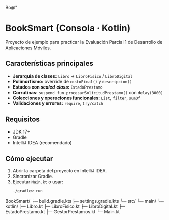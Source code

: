 Bo@"
# BookSmart (Consola · Kotlin)

Proyecto de ejemplo para practicar la Evaluación Parcial 1 de Desarrollo de Aplicaciones Móviles.

## Características principales
- **Jerarquía de clases:** `Libro` → `LibroFisico` / `LibroDigital`
- **Polimorfismo:** override de `costoFinal()` y `descripcion()`
- **Estados con _sealed class_:** `EstadoPrestamo`
- **Corrutinas:** `suspend fun procesarSolicitudPrestamo()` con `delay(3000)`
- **Colecciones y operaciones funcionales:** `List`, `filter`, `sumOf`
- **Validaciones y errores:** `require`, `try/catch`

## Requisitos
- JDK 17+
- Gradle
- IntelliJ IDEA (recomendado)

## Cómo ejecutar
1. Abrir la carpeta del proyecto en IntelliJ IDEA.
2. Sincronizar Gradle.
3. Ejecutar `Main.kt` o usar:
   ```bash
   ./gradlew run
BookSmart/
├─ build.gradle.kts
├─ settings.gradle.kts
└─ src/
   └─ main/
      └─ kotlin/
         ├─ Libro.kt
         ├─ LibroFisico.kt
         ├─ LibroDigital.kt
         ├─ EstadoPrestamo.kt
         ├─ GestorPrestamos.kt
         └─ Main.kt


